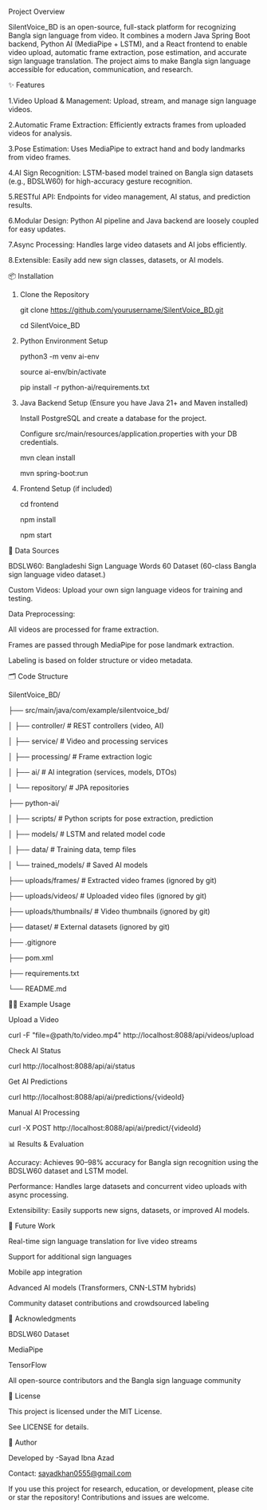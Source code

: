 Project Overview

SilentVoice_BD is an open-source, full-stack platform for recognizing Bangla sign language from video. It combines a modern Java Spring Boot backend, Python AI (MediaPipe + LSTM), and a React frontend to enable video upload, automatic frame extraction, pose estimation, and accurate sign language translation. The project aims to make Bangla sign language accessible for education, communication, and research.

✨ Features

1.Video Upload & Management: Upload, stream, and manage sign language videos.

2.Automatic Frame Extraction: Efficiently extracts frames from uploaded videos for analysis.

3.Pose Estimation: Uses MediaPipe to extract hand and body landmarks from video frames.

4.AI Sign Recognition: LSTM-based model trained on Bangla sign datasets (e.g., BDSLW60) for high-accuracy gesture recognition.

5.RESTful API: Endpoints for video management, AI status, and prediction results.

6.Modular Design: Python AI pipeline and Java backend are loosely coupled for easy updates.

7.Async Processing: Handles large video datasets and AI jobs efficiently.

8.Extensible: Easily add new sign classes, datasets, or AI models.

📦 Installation

1. Clone the Repository
   
   git clone https://github.com/yourusername/SilentVoice_BD.git

   cd SilentVoice_BD

2. Python Environment Setup

   
   python3 -m venv ai-env

   source ai-env/bin/activate

   pip install -r python-ai/requirements.txt

3. Java Backend Setup
   (Ensure you have Java 21+ and Maven installed)

   Install PostgreSQL and create a database for the project.

   Configure src/main/resources/application.properties with your DB credentials.


   mvn clean install

   mvn spring-boot:run 
   
4. Frontend Setup (if included)

   cd frontend

   npm install

   npm start

 📂 Data Sources

   BDSLW60: Bangladeshi Sign Language Words 60 Dataset
(60-class Bangla sign language video dataset.)

Custom Videos: Upload your own sign language videos for training and testing.

Data Preprocessing:

All videos are processed for frame extraction.

Frames are passed through MediaPipe for pose landmark extraction.

Labeling is based on folder structure or video metadata.

🗂️ Code Structure

SilentVoice_BD/

├── src/main/java/com/example/silentvoice_bd/

│ ├── controller/ # REST controllers (video, AI)

│ ├── service/ # Video and processing services

│ ├── processing/ # Frame extraction logic

│ ├── ai/ # AI integration (services, models, DTOs)

│ └── repository/ # JPA repositories

├── python-ai/

│ ├── scripts/ # Python scripts for pose extraction, prediction

│ ├── models/ # LSTM and related model code

│ ├── data/ # Training data, temp files

│ └── trained_models/ # Saved AI models

├── uploads/frames/ # Extracted video frames (ignored by git)

├── uploads/videos/ # Uploaded video files (ignored by git)

├── uploads/thumbnails/ # Video thumbnails (ignored by git)

├── dataset/ # External datasets (ignored by git)

├── .gitignore

├── pom.xml

├── requirements.txt

└── README.md

🧑‍💻 Example Usage

Upload a Video

curl -F "file=@path/to/video.mp4" http://localhost:8088/api/videos/upload

Check AI Status

curl http://localhost:8088/api/ai/status

Get AI Predictions

curl http://localhost:8088/api/ai/predictions/{videoId}

Manual AI Processing

curl -X POST http://localhost:8088/api/ai/predict/{videoId}

📊 Results & Evaluation

Accuracy: Achieves 90–98% accuracy for Bangla sign recognition using the BDSLW60 dataset and LSTM model.

Performance: Handles large datasets and concurrent video uploads with async processing.

Extensibility: Easily supports new signs, datasets, or improved AI models.

🔮 Future Work

Real-time sign language translation for live video streams

Support for additional sign languages

Mobile app integration

Advanced AI models (Transformers, CNN-LSTM hybrids)

Community dataset contributions and crowdsourced labeling


🙏 Acknowledgments

BDSLW60 Dataset

MediaPipe

TensorFlow

All open-source contributors and the Bangla sign language community

📜 License

This project is licensed under the MIT License.

See LICENSE for details.

👤 Author


Developed by -Sayad Ibna Azad

Contact: sayadkhan0555@gmail.com

If you use this project for research, education, or development, please cite or star the repository! Contributions and issues are welcome.
